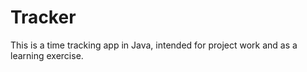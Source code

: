# Tracker
This is a time tracking app in Java, intended for project work and as a learning exercise.
